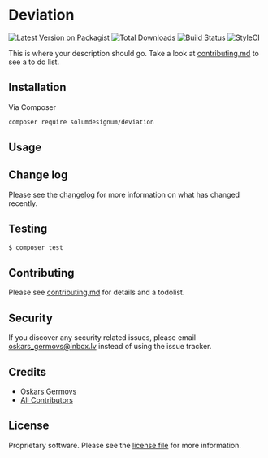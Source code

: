 # Deviation

[![Latest Version on Packagist][ico-version]][link-packagist]
[![Total Downloads][ico-downloads]][link-downloads]
[![Build Status][ico-travis]][link-travis]
[![StyleCI][ico-styleci]][link-styleci]

This is where your description should go. Take a look at [contributing.md](contributing.md) to see a to do list.

## Installation

Via Composer

``` bash
composer require solumdesignum/deviation
```

## Usage

## Change log

Please see the [changelog](changelog.md) for more information on what has changed recently.

## Testing

``` bash
$ composer test
```

## Contributing

Please see [contributing.md](contributing.md) for details and a todolist.

## Security

If you discover any security related issues, please email oskars_germovs@inbox.lv instead of using the issue tracker.

## Credits

- [Oskars Germovs][link-author]
- [All Contributors][link-contributors]

## License

Proprietary software. Please see the [license file](license.md) for more information.

[ico-version]: https://img.shields.io/packagist/v/solumdesignum/deviation.svg?style=flat-square
[ico-downloads]: https://img.shields.io/packagist/dt/solumdesignum/deviation.svg?style=flat-square
[ico-travis]: https://img.shields.io/travis/solumdesignum/deviation/master.svg?style=flat-square
[ico-styleci]: https://styleci.io/repos/12345678/shield

[link-packagist]: https://packagist.org/packages/solumdesignum/deviation
[link-downloads]: https://packagist.org/packages/solumdesignum/deviation
[link-travis]: https://travis-ci.org/solumdesignum/deviation
[link-styleci]: https://styleci.io/repos/12345678
[link-author]: https://github.com/solumdesignum
[link-contributors]: ../../contributors
